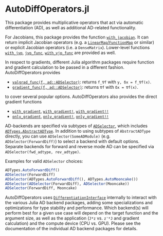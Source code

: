 # AutoDiffOperators.jl

This package provides multiplicative operators that act via automatic differentiation (AD), as well as additional AD-related functionality.

For Jacobians, this package provides the function [`with_jacobian`](@ref). It can return implicit Jacobian operators (e.g. a [`LinearMap`/`FunctionMap`](https://github.com/JuliaLinearAlgebra/LinearMaps.jl) or similar) or explicit Jacobian operators (i.e. a `DenseMatrix`). Lower-level functions [`with_jvp`](@ref), [`jvp_func`](@ref), [`with_vjp_func`](@ref) are provided as well.

In respect to gradients, different Julia algorithm packages require function and gradient calculation to be passed in a different fashion. AutoDiffOperators provides

* [`valgrad_func(f, ad::ADSelector)`](@ref): returns `f_∇f` with `y, δx = f_∇f(x)`.
* [`gradient_func(f, ad::ADSelector)`](@ref): returns `∇f` with `δx = ∇f(x)`.

to cover several popular options. AutoDiffOperators also provides the direct gradient functions

* [`with_gradient`](@ref), [`with_gradient!`](@ref), [`with_gradient!!`](@ref)
* [`only_gradient`](@ref), [`only_gradient!`](@ref), [`only_gradient!!`](@ref)

AD-backends are specified via subtypes of [`ADSelector`](@ref), which includes [`ADTypes.AbstractADType`](https://github.com/SciML/ADTypes.jl). In addition to using subtypes of `AbstractADType` directly, you can use `ADSelector(SomeADModule)` (e.g. `ADSelector(ForwardDiff)`) to select a backend with default options. Separate backends for forward and reverse mode AD can be specified via `ADSelector(fwd_adtype, rev_adtype)`.

Examples for valid `ADSelector` choices:

```julia
ADTypes.AutoForwardDiff()
ADSelector(ForwardDiff)
ADSelector(ADTypes.AutoForwardDiff(), ADTypes.AutoMooncake())
ADSelector(ADSelector(ForwardDiff), ADSelector(Mooncake))
ADSelector(ForwardDiff, Mooncake)
```

AutoDiffOperators uses [`DifferentiationInterface`](https://github.com/gdalle/DifferentiationInterface.jl) internally to interact with the various Julia AD backend packages, adding some specializations and optimizations for type stability and performance. Which backend(s) will perform best for a given use case will depend on the target function and the argument size, as well as the application (`J*z` vs. `z'*J` and gradient calculation) and the compute device (CPU vs. GPU). Please see the documentation of the individual AD backend packages for details.
